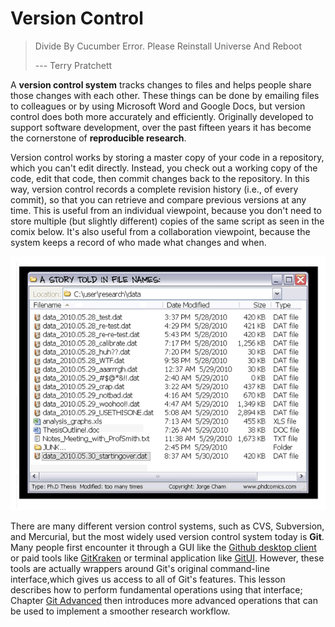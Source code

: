 # Version Control


> Divide By Cucumber Error. Please Reinstall Universe And Reboot
>
> --- Terry Pratchett

A **version control system** tracks changes to files and helps people share those changes with each other.
These things can be done by emailing files to colleagues or by using Microsoft Word and Google Docs, but version control does both more accurately and efficiently.
Originally developed to support software development, over the past fifteen years it has become the cornerstone of **reproducible research**.

Version control works by storing a master copy of your code in a repository, which you can't edit directly.
Instead, you check out a working copy of the code, edit that code, then commit changes back to the repository.
In this way, version control records a complete revision history (i.e., of every commit), so that you can retrieve and compare previous versions at any time.
This is useful from an individual viewpoint, because you don't need to store multiple (but slightly different) copies of the same script as seen in the comix below. 
It's also useful from a collaboration viewpoint, because the system keeps a record of who made what changes and when.

![Git CMDLINE](../../figures/git-cmdline/phd-comics.png)

There are many different version control systems, such as CVS, Subversion, and Mercurial, but the most widely used version control system today is **Git**.
Many people first encounter it through a GUI like the [Github desktop client](https://desktop.github.com/) or paid tools like [GitKraken](https://www.gitkraken.com/) or terminal application like [GitUI](https://github.com/extrawurst/gitui).
However, these tools are actually wrappers around Git's original command-line interface,which gives us access to all of Git's features.
This lesson describes how to perform fundamental operations using that interface; Chapter [Git Advanced](https://se-up.github.io/RSE-UP/exercises/git_advanced.html) then introduces more advanced operations that can be used to implement a smoother research workflow.

